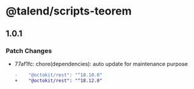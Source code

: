 # @talend/scripts-teorem

## 1.0.1

### Patch Changes

- 77af1fc: chore(dependencies): auto update for maintenance purpose

  ```diff
  -    "@octokit/rest": "^18.10.0"
  +    "@octokit/rest": "^18.12.0"
  ```
